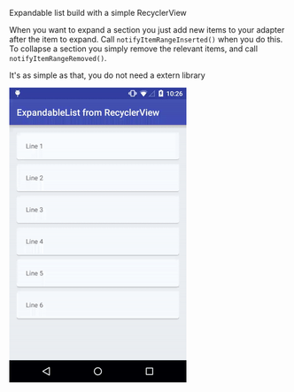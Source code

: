 Expandable list build with a simple RecyclerView

When you want to expand a section you just add new items to your adapter after the item to expand. 
Call `notifyItemRangeInserted()` when you do this. 
To collapse a section you simply remove the relevant items, and call `notifyItemRangeRemoved()`.

It's as simple as that, you do not need a extern library

![Video](video_readme.gif "Expandable list build up on a simple RecyclerView")

